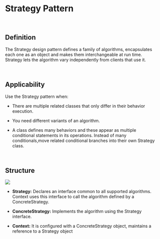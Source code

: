 Strategy Pattern
================

 

Definition
----------

The Strategy design pattern defines a family of algorithms, encapsulates each
one as an object and makes them interchangeable at run time.  
Strategy lets the algorithm vary independently from clients that use it.

 

Applicability
-------------

Use the Strategy pattern when:

-   There are multiple related classes that only differ in their behavior
    execution.

-   You need different variants of an algorithm.

-   A class defines many behaviors and these appear as multiple conditional
    statements in its operations. Instead of many conditionals,move related
    conditional branches into their own Strategy class.

 

Structure
---------

![](https://raw.githubusercontent.com/jmwenzel/imagecollection/master/strategy.png?token=AEIP6TYOOMLUNPGQMFTNCIK5LRWKW)

-   **Strategy:** Declares an interface common to all supported algorithms.
    Context uses this interface to call the algorithm defined by a
    ConcreteStrategy.

-   **ConcreteStrategy:** Implements the algorithm using the Strategy interface.

-   **Context:** It is configured with a ConcreteStrategy object, maintains a
    reference to a Strategy object
